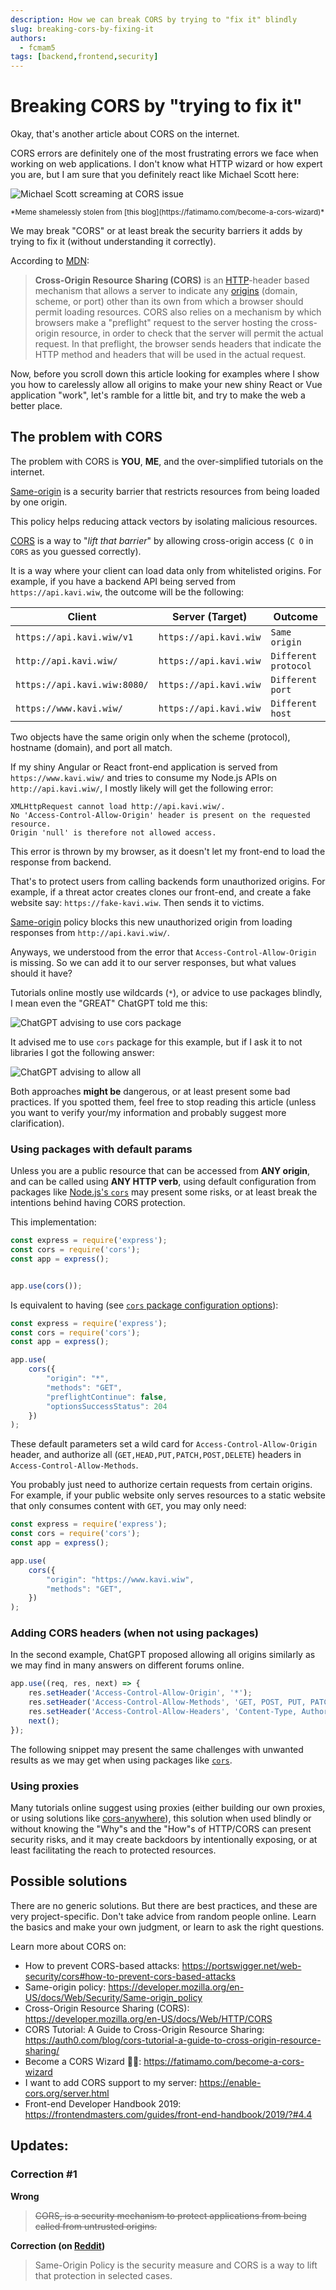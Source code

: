 ```yaml
---
description: How we can break CORS by trying to "fix it" blindly
slug: breaking-cors-by-fixing-it
authors:
  - fcmam5
tags: [backend,frontend,security]
---
```


# Breaking CORS by "trying to fix it"

Okay, that's another article about CORS on the internet.

CORS errors are definitely one of the most frustrating errors we face when working on web applications. I don't know what HTTP wizard or how expert you are, but I am sure that you definitely react like Michael Scott here:

![Michael Scott screaming at CORS issue](the-office-m-scott-screaming-at-cors.png)

<small>
*Meme shamelessly stolen from [this blog](https://fatimamo.com/become-a-cors-wizard)*
</small>

We may break "CORS" or at least break the security barriers it adds by trying to fix it (without understanding it correctly).

<!-- truncate -->

According to [MDN](https://developer.mozilla.org/en-US/docs/Web/HTTP/CORS):

> **Cross-Origin Resource Sharing (CORS)** is an [HTTP](https://developer.mozilla.org/en-US/docs/Glossary/HTTP)-header based mechanism that allows a server to indicate any [origins](https://developer.mozilla.org/en-US/docs/Glossary/Origin) (domain, scheme, or port) other than its own from which a browser should permit loading resources. CORS also relies on a mechanism by which browsers make a "preflight" request to the server hosting the cross-origin resource, in order to check that the server will permit the actual request. In that preflight, the browser sends headers that indicate the HTTP method and headers that will be used in the actual request.

Now, before you scroll down this article looking for examples where I show you how to carelessly allow all origins to make your new shiny React or Vue application "work", let's ramble for a little bit, and try to make the web a better place.

## The problem with CORS

The problem with CORS is **YOU**, **ME**, and the over-simplified tutorials on the internet.

[Same-origin](https://developer.mozilla.org/en-US/docs/Web/Security/Same-origin_policy) is a security barrier that restricts resources from being loaded by one origin.

This policy helps reducing attack vectors by isolating malicious resources.

[CORS](https://developer.mozilla.org/en-US/docs/Web/HTTP/CORS) is a way to "*lift that barrier*" by allowing cross-origin access (`C O` in `CORS` as you guessed correctly).

It is a way where your client can load data only from whitelisted origins. For example, if you have a backend API being served from `https://api.kavi.wiw`, the outcome will be the following: 


| Client                       | Server (Target)        | Outcome              |
| ---------------------------- | ---------------------- | -------------------- |
| `https://api.kavi.wiw/v1`    | `https://api.kavi.wiw` | `Same origin`        |
| `http://api.kavi.wiw/`       | `https://api.kavi.wiw` | `Different protocol` |
| `https://api.kavi.wiw:8080/` | `https://api.kavi.wiw` | `Different port`     |
| `https://www.kavi.wiw/`      | `https://api.kavi.wiw` | `Different host`     |

Two objects have the same origin only when the scheme (protocol), hostname (domain), and port all match.

If my shiny Angular or React front-end application is served from `https://www.kavi.wiw/` and tries to consume my Node.js APIs on `http://api.kavi.wiw/`, I mostly likely will get the following error:

```
XMLHttpRequest cannot load http://api.kavi.wiw/.
No 'Access-Control-Allow-Origin' header is present on the requested resource. 
Origin 'null' is therefore not allowed access.
```

This error is thrown by my browser, as it doesn't let my front-end to load the response from backend. 

That's to protect users from calling backends form unauthorized origins. For example, if a threat actor creates clones our front-end, and create a fake website say: `https://fake-kavi.wiw`. Then sends it to victims.

[Same-origin](https://developer.mozilla.org/en-US/docs/Web/Security/Same-origin_policy) policy blocks this new unauthorized origin from loading responses from `http://api.kavi.wiw/`.

Anyways, we understood from the error that `Access-Control-Allow-Origin` is missing. So we can add it to our server responses, but what values should it have?

Tutorials online mostly use wildcards (`*`), or advice to use packages blindly, I mean even the "GREAT" ChatGPT told me this:

![ChatGPT advising to use cors package](chat-gpt-fix-cors.png)

It advised me to use `cors` package for this example, but if I ask it to not libraries I got the following answer:

![ChatGPT advising to allow all](chat-gpt-fix-cors-no-npm.png)

Both approaches **might be** dangerous, or at least present some bad practices. If you spotted them, feel free to stop reading this article (unless you want to verify your/my information and probably suggest more clarification).

### Using packages with default params

Unless you are a public resource that can be accessed from **ANY origin**, and can be called using **ANY HTTP verb**, using default configuration from packages like [Node.js's `cors`](https://www.npmjs.com/package/cors) may present some risks, or at least break the intentions behind having CORS protection.

This implementation:

```javascript
const express = require('express');
const cors = require('cors');
const app = express();


app.use(cors());
```

Is equivalent to having (see [`cors` package configuration options](https://www.npmjs.com/package/cors#configuration-options)): 

```javascript
const express = require('express');
const cors = require('cors');
const app = express();

app.use(
    cors({
        "origin": "*",
        "methods": "GET",
        "preflightContinue": false,
        "optionsSuccessStatus": 204
    })
);
```

These default parameters set a wild card for `Access-Control-Allow-Origin` header, and authorize all (`GET,HEAD,PUT,PATCH,POST,DELETE`) headers in `Access-Control-Allow-Methods`.

You probably just need to authorize certain requests from certain origins. For example, if your public website only serves resources to a static website that only consumes content with `GET`, you may only need:

```javascript
const express = require('express');
const cors = require('cors');
const app = express();

app.use(
    cors({
        "origin": "https://www.kavi.wiw",
        "methods": "GET",
    })
);
```

### Adding CORS headers (when not using packages)

In the second example, ChatGPT proposed allowing all origins similarly as we may find in many answers on different forums online.

```javascript
app.use((req, res, next) => {
    res.setHeader('Access-Control-Allow-Origin', '*');
    res.setHeader('Access-Control-Allow-Methods', 'GET, POST, PUT, PATCH, DELETE');
    res.setHeader('Access-Control-Allow-Headers', 'Content-Type, Authorization');
    next();
});
```

The following snippet may present the same challenges with unwanted results as we may get when using packages like [`cors`](https://www.npmjs.com/package/cors#configuration-options).

### Using proxies

Many tutorials online suggest using proxies (either building our own proxies, or using solutions like [cors-anywhere](https://github.com/Rob--W/cors-anywhere/)), this solution when used blindly or without knowing the "Why"s and the "How"s of HTTP/CORS can present security risks, and it may create backdoors by intentionally exposing, or at least facilitating the reach to protected resources.

## Possible solutions

There are no generic solutions. But there are best practices, and these are very project-specific. Don't take advice from random people online. Learn the basics and make your own judgment, or learn to ask the right questions.


Learn more about CORS on:

- How to prevent CORS-based attacks: https://portswigger.net/web-security/cors#how-to-prevent-cors-based-attacks
- Same-origin policy: https://developer.mozilla.org/en-US/docs/Web/Security/Same-origin_policy
- Cross-Origin Resource Sharing (CORS): https://developer.mozilla.org/en-US/docs/Web/HTTP/CORS
- CORS Tutorial: A Guide to Cross-Origin Resource Sharing: https://auth0.com/blog/cors-tutorial-a-guide-to-cross-origin-resource-sharing/
- Become a CORS Wizard 🧙‍♀️: https://fatimamo.com/become-a-cors-wizard
- I want to add CORS support to my server: https://enable-cors.org/server.html
- Front-end Developer Handbook 2019: https://frontendmasters.com/guides/front-end-handbook/2019/?#4.4


## Updates:

### Correction #1

**Wrong**

> ~~CORS, is a security mechanism to protect applications from being called from untrusted origins.~~

**Correction (on [Reddit](https://www.reddit.com/r/programming/comments/1c9inc9/comment/l0lk2tw/?utm_source=share&utm_medium=web3x&utm_name=web3xcss&utm_term=1&utm_content=share_button))**

> Same-Origin Policy is the security measure and CORS is a way to lift that protection in selected cases.
